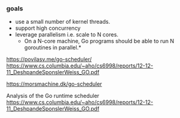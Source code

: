 
### goals

- use a small number of kernel threads.
- support high concurrency
- leverage parallelism i.e. scale to N cores.
	- On a N-core machine, Go programs should be able to run N goroutines in parallel.*


https://povilasv.me/go-scheduler/
https://www.cs.columbia.edu/~aho/cs6998/reports/12-12-11_DeshpandeSponslerWeiss_GO.pdf

https://morsmachine.dk/go-scheduler

Analysis of the Go runtime scheduler
https://www.cs.columbia.edu/~aho/cs6998/reports/12-12-11_DeshpandeSponslerWeiss_GO.pdf